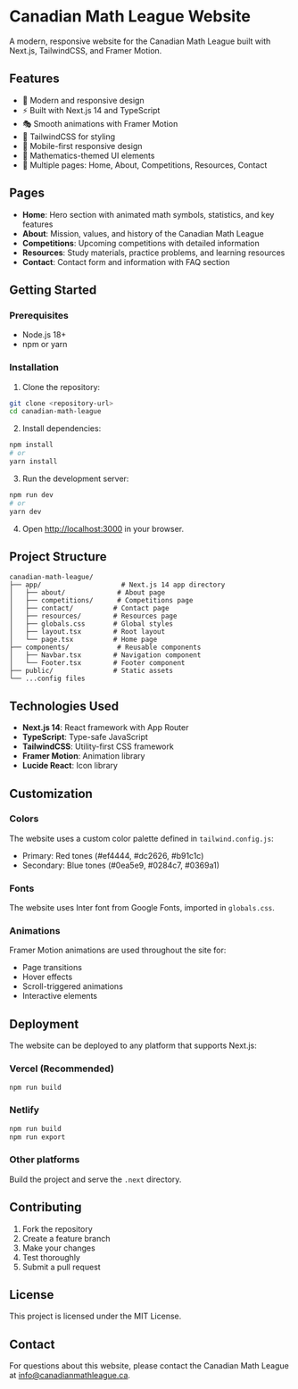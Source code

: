 # Canadian Math League Website

A modern, responsive website for the Canadian Math League built with Next.js, TailwindCSS, and Framer Motion.

## Features

- 🎨 Modern and responsive design
- ⚡ Built with Next.js 14 and TypeScript
- 🎭 Smooth animations with Framer Motion
- 🎯 TailwindCSS for styling
- 📱 Mobile-first responsive design
- 🧮 Mathematics-themed UI elements
- 📄 Multiple pages: Home, About, Competitions, Resources, Contact

## Pages

- **Home**: Hero section with animated math symbols, statistics, and key features
- **About**: Mission, values, and history of the Canadian Math League
- **Competitions**: Upcoming competitions with detailed information
- **Resources**: Study materials, practice problems, and learning resources
- **Contact**: Contact form and information with FAQ section

## Getting Started

### Prerequisites

- Node.js 18+ 
- npm or yarn

### Installation

1. Clone the repository:
```bash
git clone <repository-url>
cd canadian-math-league
```

2. Install dependencies:
```bash
npm install
# or
yarn install
```

3. Run the development server:
```bash
npm run dev
# or
yarn dev
```

4. Open [http://localhost:3000](http://localhost:3000) in your browser.

## Project Structure

```
canadian-math-league/
├── app/                    # Next.js 14 app directory
│   ├── about/             # About page
│   ├── competitions/      # Competitions page
│   ├── contact/          # Contact page
│   ├── resources/        # Resources page
│   ├── globals.css       # Global styles
│   ├── layout.tsx        # Root layout
│   └── page.tsx          # Home page
├── components/            # Reusable components
│   ├── Navbar.tsx        # Navigation component
│   └── Footer.tsx        # Footer component
├── public/               # Static assets
└── ...config files
```

## Technologies Used

- **Next.js 14**: React framework with App Router
- **TypeScript**: Type-safe JavaScript
- **TailwindCSS**: Utility-first CSS framework
- **Framer Motion**: Animation library
- **Lucide React**: Icon library

## Customization

### Colors

The website uses a custom color palette defined in `tailwind.config.js`:
- Primary: Red tones (#ef4444, #dc2626, #b91c1c)
- Secondary: Blue tones (#0ea5e9, #0284c7, #0369a1)

### Fonts

The website uses Inter font from Google Fonts, imported in `globals.css`.

### Animations

Framer Motion animations are used throughout the site for:
- Page transitions
- Hover effects
- Scroll-triggered animations
- Interactive elements

## Deployment

The website can be deployed to any platform that supports Next.js:

### Vercel (Recommended)
```bash
npm run build
```

### Netlify
```bash
npm run build
npm run export
```

### Other platforms
Build the project and serve the `.next` directory.

## Contributing

1. Fork the repository
2. Create a feature branch
3. Make your changes
4. Test thoroughly
5. Submit a pull request

## License

This project is licensed under the MIT License.

## Contact

For questions about this website, please contact the Canadian Math League at info@canadianmathleague.ca.
